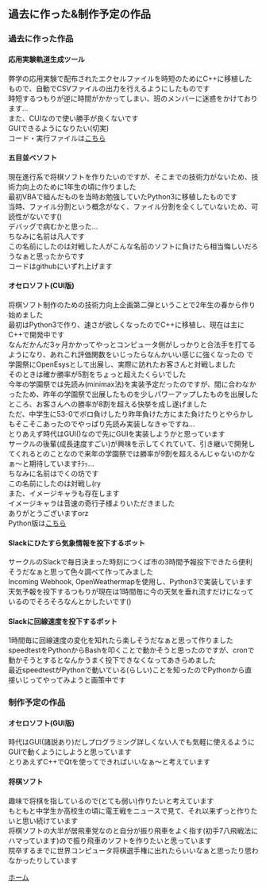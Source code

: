 ## 過去に作った&制作予定の作品
### 過去に作った作品
#### 応用実験軌道生成ツール  
弊学の応用実験で配布されたエクセルファイルを時短のためにC++に移植したもので、自動でCSVファイルの出力を行えるようにしたものです  
  時短するつもりが逆に時間がかかってしまい、班のメンバーに迷惑をかけております…  
  また、CUIなので使い勝手が良くないです  
  GUIできるようになりたい\(切実\)  
  コード・実行ファイルは[こちら](https://github.com/jj1guj/applied_labaratory_make_route)  
#### 五目並べソフト  
  現在進行系で将棋ソフトを作りたいのですが、そこまでの技術力がないため、技術力向上のために1年生の頃に作りました  
  最初VBAで組んだものを当時お勉強していたPython3に移植したものです  
  当時、ファイル分割という概念がなく、ファイル分割を全くしていないため、可読性がないです()  
  デバッグで病むかと思った…  
  ちなみに名前は凡人です  
  この名前にしたのは対戦した人がこんな名前のソフトに負けたら相当悔しいだろうなぁと思ったからです  
  コードはgithubにいずれ上げます
#### オセロソフト\(CUI版\)
   将棋ソフト制作のための技術力向上企画第二弾ということで2年生の春から作り始めました  
   最初はPython3で作り、速さが欲しくなったのでC++に移植し、現在は主にC++で開発中です  
   なんだかんだ3ヶ月かかってやっとコンピュータ側がしっかりと合法手を打てるようになり、あれこれ評価関数をいじったらなんかいい感じに強くなったの  で学園祭にOpenEsysとして出展し、実際に訪れたお客さんと対戦しました  
   そのときは確か勝率が5割をちょっと超えたくらいでした  
   今年の学園祭では先読み\(minimax法\)を実装予定だったのですが、間に合わなかったため、昨年の学園祭で出展したものを少しパワーアップしたものを出展したところ、お客さんへの勝率が8割を超える快挙を成し遂げました  
   ただ、中学生に53-0でボロ負けしたり昨年負けた方にまた負けたりとやらかしもそこそこあったのでやっぱり先読み実装しなきゃですね...  
   とりあえず時代はGUI\(\)なので先にGUIを実装しようかと思っています  
   サークルの後輩\(成長速度すごい\)が興味を示してくれていて、引き継いで開発してくれるとのことなので来年の学園祭では勝率が9割を超えるんじゃないのかなぁ～と期待していますﾁﾗｯ…  
   ちなみに名前はでくの坊です  
   この名前にしたのは対戦し\(ry  
   また、イメージキャラも存在します  
   イメージキャラは音速の奇行子様よりいただきました  
   ありがとうございますorz  
   Python版は[こちら](https://github.com/jj1guj/dekunobou-python)  
#### Slackにひたすら気象情報を投下するボット
   サークルのSlackで毎日決まった時刻につくば市の3時間予報投下できたら便利そうだなぁと思って色々調べて作ってみました  
    Incoming Webhook, OpenWeathermapを使用し、Python3で実装しています  
    天気予報を投下するつもりが現在は1時間毎に今の天気を垂れ流すだけになっているのでそろそろなんとかしたいです\(\)
#### Slackに回線速度を投下するボット
   1時間毎に回線速度の変化を知れたら楽しそうだなぁと思って作りました  
    speedtestをPythonからBashを叩くことで動かそうと思ったのですが、cronで動かそうとするとなんかうまく投下できなくなってあきらめました  
    最近speedtestがPythonで動いている(らしい)ことを知ったのでPythonから直接いじってやってみようと画策中です
### 制作予定の作品
#### オセロソフト(GUI版)
   時代はGUI(諸説あり)だしプログラミング詳しくない人でも気軽に使えるようにGUIで動くようにしようと思っています  
    とりあえずC++でQtを使ってできればいいなぁ～と考えています  
#### 将棋ソフト
   趣味で将棋を指しているので(とても弱い)作りたいと考えています  
    もともと中学生か高校生の頃に電王戦をニュースで見て、それ以来ずっと作りたいと思い続けています  
    将棋ソフトの大半が居飛車党なのと自分が振り飛車をよく指す(初手7八飛戦法にハマっています)ので振り飛車のソフトを作りたいと思っています  
    院卒するまでに世界コンピュータ将棋選手権に出れたらいいなぁと思ったり思わなかったりしています  
 
   
   
 [ホーム](https://jj1guj.github.io)
